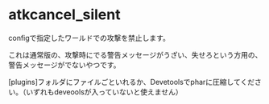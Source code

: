 # atkcancel_silent
configで指定したワールドでの攻撃を禁止します。

これは通常版の、攻撃時にでる警告メッセージがうざい、失せろという方用の、警告メッセージがでないやつです。

[plugins]フォルダにファイルごといれるか、Devetoolsでpharに圧縮してください。（いずれもdeveoolsが入っていないと使えません）
